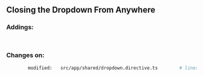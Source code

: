 ## Closing the Dropdown From Anywhere ##




### Addings:

```sh
   
```

### Changes on:

```sh
        modified:   src/app/shared/dropdown.directive.ts        # lines 7 to 11
       
```
